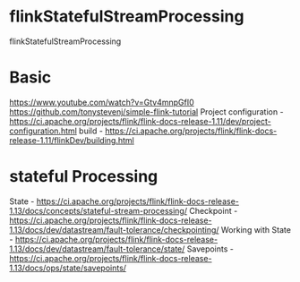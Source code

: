 # flinkStatefulStreamProcessing
flinkStatefulStreamProcessing

# Basic
https://www.youtube.com/watch?v=Gtv4mnpGfI0
https://github.com/tonystevenj/simple-flink-tutorial
Project configuration - https://ci.apache.org/projects/flink/flink-docs-release-1.11/dev/project-configuration.html
build - https://ci.apache.org/projects/flink/flink-docs-release-1.11/flinkDev/building.html

# stateful Processing
State - https://ci.apache.org/projects/flink/flink-docs-release-1.13/docs/concepts/stateful-stream-processing/
Checkpoint - https://ci.apache.org/projects/flink/flink-docs-release-1.13/docs/dev/datastream/fault-tolerance/checkpointing/
Working with State - https://ci.apache.org/projects/flink/flink-docs-release-1.13/docs/dev/datastream/fault-tolerance/state/
Savepoints - https://ci.apache.org/projects/flink/flink-docs-release-1.13/docs/ops/state/savepoints/
